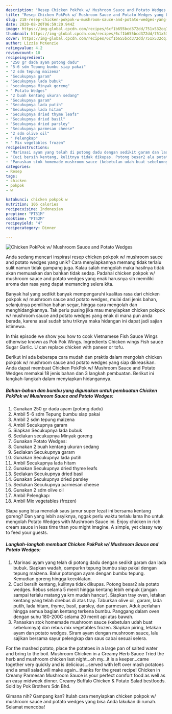 ```yaml
---
description: "Resep Chicken PokPok w/ Mushroom Sauce and Potato Wedges yang Lezat Sekali"
title: "Resep Chicken PokPok w/ Mushroom Sauce and Potato Wedges yang Lezat Sekali"
slug: 218-resep-chicken-pokpok-w-mushroom-sauce-and-potato-wedges-yang-lezat-sekali
date: 2020-08-20T06:59:20.944Z
image: https://img-global.cpcdn.com/recipes/6cf1b655bcd372dd/751x532cq70/chicken-pokpok-w-mushroom-sauce-and-potato-wedges-foto-resep-utama.jpg
thumbnail: https://img-global.cpcdn.com/recipes/6cf1b655bcd372dd/751x532cq70/chicken-pokpok-w-mushroom-sauce-and-potato-wedges-foto-resep-utama.jpg
cover: https://img-global.cpcdn.com/recipes/6cf1b655bcd372dd/751x532cq70/chicken-pokpok-w-mushroom-sauce-and-potato-wedges-foto-resep-utama.jpg
author: Lizzie McKenzie
ratingvalue: 4.2
reviewcount: 10
recipeingredient:
- "250 gr dada ayam potong dadu"
- "5-6 sdm Tepung bumbu siap pakai"
- "2 sdm tepung maizena"
- "Secukupnya garam"
- "Secukupnya lada bubuk"
- "secukupnya Minyak goreng"
- " Potato Wedges"
- "2 buah kentang ukuran sedang"
- "Secukupnya garam"
- "Secukupnya lada putih"
- "Secukupnya lada hitam"
- "Secukupnya dried thyme leafs"
- "Secukupnya dried basil"
- "Secukupnya dried parsley"
- "Secukupnya parmesan cheese"
- "2 sdm olive oil"
- " Pelengkap"
- " Mix vegetables frozen"
recipeinstructions:
- "Marinasi ayam yang telah di potong dadu dengan sedikit garam dan lada bubuk. Siapkan wadah, campurkn tepung bumbu siap pakai dengan tepung maizena. Balur potongan ayam dengan bumbu tepung. Kemudian goreng hingga kecoklatan."
- "Cuci bersih kentang, kulitnya tidak dikupas. Potong besar2 ala potato wedges. Rebus selama 5 menit hingga kentang lebih empuk (jangan sampai terlalu matang ya krn mudah hancur). Siapkan tray oven, letakan kentang yang telah direbus di atas tray. Taburkan olive oil, garam, lada putih, lada hitam, thyme, basil, parsley, dan parmesan. Aduk perlahan hingga semua bagian kentang terkena bumbu. Panggang dalam oven dengan suhu 180-200C selama 20 menit api atas bawah."
- "Panaskan stok homemade mushroom sauce (kebetulan udah buat sebelumnya) dan rebus mix vegetables frozen. Siapkan piring, letakan ayam dan potato wedges. Siram ayam dengan mushroom sauce, lalu sajikan bersama sayur pelengkap dan saus cabai sesuai selera."
categories:
- Resep
tags:
- chicken
- pokpok
- w

katakunci: chicken pokpok w 
nutrition: 106 calories
recipecuisine: Indonesian
preptime: "PT31M"
cooktime: "PT42M"
recipeyield: "4"
recipecategory: Dinner

---
```



![Chicken PokPok w/ Mushroom Sauce and Potato Wedges](https://img-global.cpcdn.com/recipes/6cf1b655bcd372dd/751x532cq70/chicken-pokpok-w-mushroom-sauce-and-potato-wedges-foto-resep-utama.jpg)

Anda sedang mencari inspirasi resep chicken pokpok w/ mushroom sauce and potato wedges yang unik? Cara menyiapkannya memang tidak terlalu sulit namun tidak gampang juga. Kalau salah mengolah maka hasilnya tidak akan memuaskan dan bahkan tidak sedap. Padahal chicken pokpok w/ mushroom sauce and potato wedges yang enak harusnya sih memiliki aroma dan rasa yang dapat memancing selera kita.

Banyak hal yang sedikit banyak mempengaruhi kualitas rasa dari chicken pokpok w/ mushroom sauce and potato wedges, mulai dari jenis bahan, selanjutnya pemilihan bahan segar, hingga cara mengolah dan menghidangkannya. Tak perlu pusing jika mau menyiapkan chicken pokpok w/ mushroom sauce and potato wedges yang enak di mana pun anda berada, karena asal sudah tahu triknya maka hidangan ini dapat jadi sajian istimewa.

In this episode we show you how to cook Vietnamese Fish Sauce Wings otherwise known as Pok Pok Wings. Ingredients Chicken wings Fish sauce Sugar Garlic. U can replace chicken with paneer or tofu.


Berikut ini ada beberapa cara mudah dan praktis dalam mengolah chicken pokpok w/ mushroom sauce and potato wedges yang siap dikreasikan. Anda dapat membuat Chicken PokPok w/ Mushroom Sauce and Potato Wedges memakai 18 jenis bahan dan 3 langkah pembuatan. Berikut ini langkah-langkah dalam menyiapkan hidangannya.

<!--inarticleads1-->

##### Bahan-bahan dan bumbu yang digunakan untuk pembuatan Chicken PokPok w/ Mushroom Sauce and Potato Wedges:

1. Gunakan 250 gr dada ayam (potong dadu)
1. Ambil 5-6 sdm Tepung bumbu siap pakai
1. Ambil 2 sdm tepung maizena
1. Ambil Secukupnya garam
1. Siapkan Secukupnya lada bubuk
1. Sediakan secukupnya Minyak goreng
1. Gunakan  Potato Wedges:
1. Gunakan 2 buah kentang ukuran sedang
1. Sediakan Secukupnya garam
1. Gunakan Secukupnya lada putih
1. Ambil Secukupnya lada hitam
1. Gunakan Secukupnya dried thyme leafs
1. Sediakan Secukupnya dried basil
1. Gunakan Secukupnya dried parsley
1. Sediakan Secukupnya parmesan cheese
1. Gunakan 2 sdm olive oil
1. Ambil  Pelengkap:
1. Ambil  Mix vegetables (frozen)


Siapa yang bisa menolak saus jamur super lezat ini bersama kentang goreng? Dan yang lebih asyiknya, nggak perlu waktu terlalu lama lho untuk mengolah Potato Wedges with Mushroom Sauce ini. Enjoy chicken in rich cream sauce in less time than you might imagine. A simple, yet classy way to feed your guests. 

<!--inarticleads2-->

##### Langkah-langkah membuat Chicken PokPok w/ Mushroom Sauce and Potato Wedges:

1. Marinasi ayam yang telah di potong dadu dengan sedikit garam dan lada bubuk. Siapkan wadah, campurkn tepung bumbu siap pakai dengan tepung maizena. Balur potongan ayam dengan bumbu tepung. Kemudian goreng hingga kecoklatan.
1. Cuci bersih kentang, kulitnya tidak dikupas. Potong besar2 ala potato wedges. Rebus selama 5 menit hingga kentang lebih empuk (jangan sampai terlalu matang ya krn mudah hancur). Siapkan tray oven, letakan kentang yang telah direbus di atas tray. Taburkan olive oil, garam, lada putih, lada hitam, thyme, basil, parsley, dan parmesan. Aduk perlahan hingga semua bagian kentang terkena bumbu. Panggang dalam oven dengan suhu 180-200C selama 20 menit api atas bawah.
1. Panaskan stok homemade mushroom sauce (kebetulan udah buat sebelumnya) dan rebus mix vegetables frozen. Siapkan piring, letakan ayam dan potato wedges. Siram ayam dengan mushroom sauce, lalu sajikan bersama sayur pelengkap dan saus cabai sesuai selera.


For the mashed potato, place the potatoes in a large pan of salted water and bring to the boil. Mushroom Chicken in a Creamy Herb Sauce Tried the herb and mushroom chicken last night…oh my…it is a keeper…came together very quickly and is delicious…served with left over mash potatoes and a small salad.will make again…thanks for the great recipe! Chicken in Creamy Parmesan Mushroom Sauce is your perfect comfort food as well as an easy midweek dinner. Creamy Buffalo Chicken &amp; Potato Salad bestfoods. Sold by Pok Brothers Sdn Bhd. 

Gimana nih? Gampang kan? Itulah cara menyiapkan chicken pokpok w/ mushroom sauce and potato wedges yang bisa Anda lakukan di rumah. Selamat mencoba!
